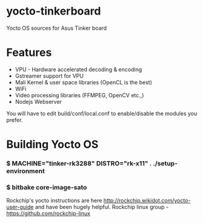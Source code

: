# yocto-tinkerboard

Yocto OS sources for Asus Tinker board

# Features

- VPU - Hardware accelerated decoding & encoding
- Gstreamer support for VPU
- Mali Kernel & user space libraries (OpenCL is the best)
- WiFi
- Video processing libraries (FFMPEG, OpenCV etc.,)
- Nodejs Webserver

You will have to edit build/conf/local.conf to enable/disable the modules you prefer.

# Building Yocto OS

### \$ MACHINE="tinker-rk3288" DISTRO="rk-x11" . ./setup-environment

### \$ bitbake core-image-sato

Rockchip's yocto instructions are here http://rockchip.wikidot.com/yocto-user-guide and have been hugely helpful.
Rockchip linux group - https://github.com/rockchip-linux
